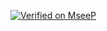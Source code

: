 [![Verified on MseeP](https://mseep.ai/badge.svg)](https://mseep.ai/app/0f299af3-45c1-4b4f-835e-e366b7ff8d35)
